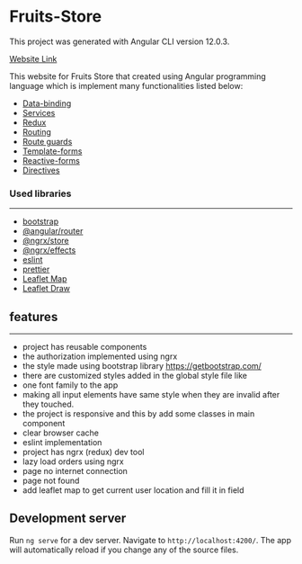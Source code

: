 # Fruits-Store

This project was generated with Angular CLI version 12.0.3.

[Website Link](https://fruits-store-f0e94.web.app/)

This website for Fruits Store that created using Angular programming language which is implement many functionalities listed below:

- [Data-binding](https://angular.io/guide/binding-syntax#binding-syntax)
- [Services](https://angular.io/guide/http)
- [Redux](https://ngrx.io/guide/store)
- [Routing](https://angular.io/guide/routing-overview)
- [Route guards](https://angular.io/guide/router-tutorial-toh#milestone-5-route-guards)
- [Template-forms](https://angular.io/guide/forms-overview#setup-in-template-driven-forms)
- [Reactive-forms](https://angular.io/guide/reactive-forms)
- [Directives](https://angular.io/api/core/Directive)

### Used libraries

---

- [bootstrap](https://getbootstrap.com/)
- [@angular/router](https://www.npmjs.com/package/@angular/router)
- [@ngrx/store](https://www.npmjs.com/package/@ngrx/store)
- [@ngrx/effects](https://www.npmjs.com/package/@ngrx/effects)
- [eslint](https://eslint.org/)
- [prettier](https://prettier.io/)
- [Leaflet Map](https://leafletjs.com/)
- [Leaflet Draw](http://leaflet.github.io/Leaflet.draw/docs/leaflet-draw-latest.html)

## features

---


- project has reusable components
- the authorization implemented using ngrx
- the style made using bootstrap library https://getbootstrap.com/
- there are customized styles added in the global style file like
- one font family to the app
- making all input elements have same style when they are invalid after they touched.
- the project is responsive and this by add some classes in main component
- clear browser cache
- eslint implementation
- project has ngrx (redux) dev tool
- lazy load orders using ngrx
- page no internet connection
- page not found
- add leaflet map to get current user location and fill it in field

## Development server

Run `ng serve` for a dev server. Navigate to `http://localhost:4200/`. The app will automatically reload if you change any of the source files.
